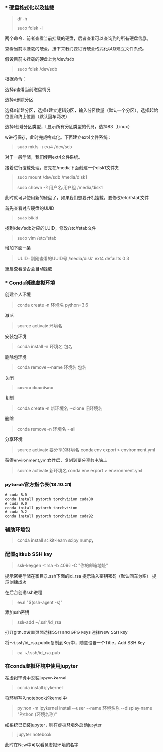 ### * 硬盘格式化以及挂载

> df -h
>
> sudo fdisk -l

两个命令，前者查看当前挂载的硬盘，后者查看可以查询到的所有硬盘信息。

查看当前未挂载的硬盘，接下来我们要进行硬盘格式化以及建立文件系统。

假设目前未挂载的硬盘上为/dev/sdb

> sudo fdisk /dev/sdb

根据命令：

选择p查看当前磁盘情况

选择d删除分区

选择n新建分区，选择e建立逻辑分区，输入分区数量（默认一个分区），选择起始位置和终止位置（默认回车两次）

选择t创建分区类型，L显示所有分区类型的代码，选择83（Linux）

w进行保存，此时完成格式化。下面建立ext4文件系统：

> sudo mkfs -t ext4 /dev/sdb

对于一般存储，我们使用ext4文件系统。

接着进行挂载处理，首先在/media下面创建一个disk1文件夹

> sudo mount /dev/sdb /media/disk1
>
> sudo chown -R 用户名:用户组 /media/disk1

此时就可以使用新的硬盘了，如果我们想要开机挂载，要修改/etc/fstab文件

首先查看对应硬盘的UUID

> sudo blkid

找到/dev/sdb对应的UUID，修改/etc/fstab文件

> sudo vim /etc/fstab

增加下面一条

> UUID=刚刚查看的UUID号  /media/disk1  ext4  defaults  0  3

重启查看是否会自动挂载



### * Conda创建虚拟环境
创建个人环境
> conda create -n 环境名 python=3.6

激活
> source activate 环境名

安装包环境
> conda install -n 环境名 包名

删除包环境
> conda remove --name 环境名  包名

关闭
> source deactivate

复制
> conda create -n 新环境名 --clone 旧环境名 

删除
> conda remove -n 环境名 --all

分享环境
> source activate 要分享的环境名
> conda env export > environment.yml

获得environment,yml文件后，复制到要分享的电脑上
> source activate 新环境名
> conda env export > environment.yml



### pytorch官方指令表(18.10.21)

```
# cuda 8.0
conda install pytorch torchvision cuda80
# cuda 9.0
conda install pytorch torchvision
# cuda 9.2
conda install pytorch torchvision cuda92
```



### 辅助环境包

> conda install scikit-learn scipy numpy



### 配置github SSH key

> ssh-keygen -t rsa -b 4096 -C "你的邮箱地址"

提示密钥存储在家目录.ssh下面的id_rsa
提示输入密钥密码（默认回车为空）
提示创建成功

在后台创建ssh进程
> eval "$(ssh-agent -s)"

添加ssh密钥
> ssh-add ~/.ssh/id_rsa

打开github设置页面选择SSH and GPG keys
选择New SSH key

将～/.ssh/id_rsa.public复制到Key中，随意设置一个Title，Add SSH Key

> cat ~/.ssh/id_rsa.pub



### 在conda虚拟环境中使用jupyter

在虚拟环境中安装jupyer-kernel

> conda install ipykernel

将环境写入notebook的kernel中

> python -m ipykernel install --user --name 环境名称 --display-name "Python (环境名称)"

如系统已安装jupyter，则在虚拟环境外启动jupyter

>  jupyter notebook

此时在New中可以看见虚拟环境的名字